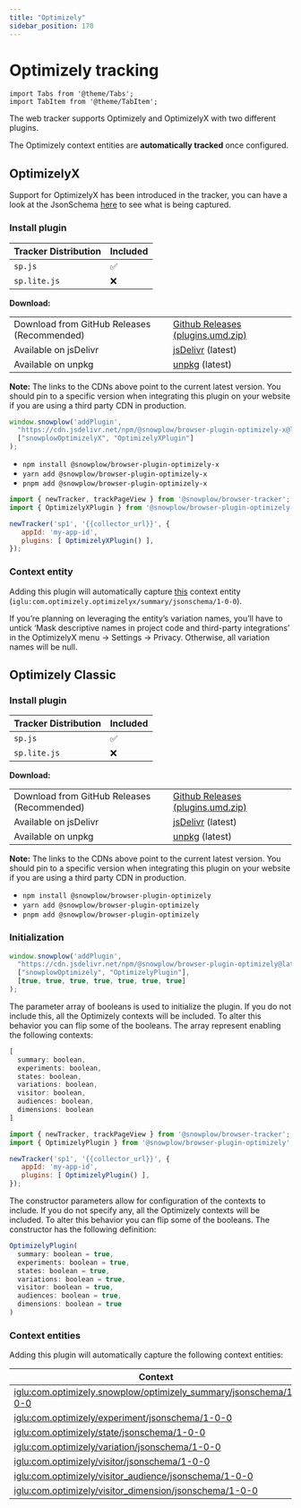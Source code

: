 ```yaml
---
title: "Optimizely"
sidebar_position: 170
---
```


# Optimizely tracking

```mdx-code-block
import Tabs from '@theme/Tabs';
import TabItem from '@theme/TabItem';
```

The web tracker supports Optimizely and OptimizelyX with two different plugins.

The Optimizely context entities are **automatically tracked** once configured.

## OptimizelyX

Support for OptimizelyX has been introduced in the tracker, you can have a look at the JsonSchema [here](https://github.com/snowplow/iglu-central/blob/master/schemas/com.optimizely.optimizelyx/summary/jsonschema/1-0-0) to see what is being captured.

### Install plugin

<Tabs groupId="platform" queryString>
  <TabItem value="js" label="JavaScript (tag)" default>

| Tracker Distribution | Included |
|----------------------|----------|
| `sp.js`              | ✅        |
| `sp.lite.js`         | ❌        |

**Download:**

<table class="has-fixed-layout"><tbody><tr><td>Download from GitHub Releases (Recommended)</td><td><a href="https://github.com/snowplow/snowplow-javascript-tracker/releases" target="_blank" rel="noreferrer noopener">Github Releases (plugins.umd.zip)</a></td></tr><tr><td>Available on jsDelivr</td><td><a href="https://cdn.jsdelivr.net/npm/@snowplow/browser-plugin-optimizely-x@latest/dist/index.umd.min.js" target="_blank" rel="noreferrer noopener">jsDelivr</a> (latest)</td></tr><tr><td>Available on unpkg</td><td><a href="https://unpkg.com/@snowplow/browser-plugin-optimizely-x@latest/dist/index.umd.min.js" target="_blank" rel="noreferrer noopener">unpkg</a> (latest)</td></tr></tbody></table>

**Note:** The links to the CDNs above point to the current latest version. You should pin to a specific version when integrating this plugin on your website if you are using a third party CDN in production.

```javascript
window.snowplow('addPlugin',
  "https://cdn.jsdelivr.net/npm/@snowplow/browser-plugin-optimizely-x@latest/dist/index.umd.min.js",
  ["snowplowOptimizelyX", "OptimizelyXPlugin"]
);
```

  </TabItem>
  <TabItem value="browser" label="Browser (npm)">

- `npm install @snowplow/browser-plugin-optimizely-x`
- `yarn add @snowplow/browser-plugin-optimizely-x`
- `pnpm add @snowplow/browser-plugin-optimizely-x`

```javascript
import { newTracker, trackPageView } from '@snowplow/browser-tracker';
import { OptimizelyXPlugin } from '@snowplow/browser-plugin-optimizely-x';

newTracker('sp1', '{{collector_url}}', {
   appId: 'my-app-id',
   plugins: [ OptimizelyXPlugin() ],
});
```

  </TabItem>
</Tabs>


### Context entity

Adding this plugin will automatically capture [this](https://github.com/snowplow/iglu-central/blob/master/schemas/com.optimizely.optimizelyx/summary/jsonschema/1-0-0) context entity (`iglu:com.optimizely.optimizelyx/summary/jsonschema/1-0-0`).

If you’re planning on leveraging the entity’s variation names, you’ll have to untick ‘Mask descriptive names in project code and third-party integrations’ in the OptimizelyX menu -> Settings -> Privacy. Otherwise, all variation names will be null.

## Optimizely Classic

### Install plugin

<Tabs groupId="platform" queryString>
  <TabItem value="js" label="JavaScript (tag)" default>

| Tracker Distribution | Included |
|----------------------|----------|
| `sp.js`              | ✅        |
| `sp.lite.js`         | ❌        |

**Download:**

<table class="has-fixed-layout"><tbody><tr><td>Download from GitHub Releases (Recommended)</td><td><a href="https://github.com/snowplow/snowplow-javascript-tracker/releases" target="_blank" rel="noreferrer noopener">Github Releases (plugins.umd.zip)</a></td></tr><tr><td>Available on jsDelivr</td><td><a href="https://cdn.jsdelivr.net/npm/@snowplow/browser-plugin-optimizely@latest/dist/index.umd.min.js" target="_blank" rel="noreferrer noopener">jsDelivr</a> (latest)</td></tr><tr><td>Available on unpkg</td><td><a href="https://unpkg.com/@snowplow/browser-plugin-optimizely@latest/dist/index.umd.min.js" target="_blank" rel="noreferrer noopener">unpkg</a> (latest)</td></tr></tbody></table>

**Note:** The links to the CDNs above point to the current latest version. You should pin to a specific version when integrating this plugin on your website if you are using a third party CDN in production.

  </TabItem>
  <TabItem value="browser" label="Browser (npm)">

- `npm install @snowplow/browser-plugin-optimizely`
- `yarn add @snowplow/browser-plugin-optimizely`
- `pnpm add @snowplow/browser-plugin-optimizely`

</TabItem>
</Tabs>

### Initialization

<Tabs groupId="platform" queryString>
  <TabItem value="js" label="JavaScript (tag)" default>

```javascript
window.snowplow('addPlugin',
  "https://cdn.jsdelivr.net/npm/@snowplow/browser-plugin-optimizely@latest/dist/index.umd.min.js",
  ["snowplowOptimizely", "OptimizelyPlugin"],
  [true, true, true, true, true, true, true]
);
```
The parameter array of booleans is used to initialize the plugin. If you do not include this, all the Optimizely contexts will be included. To alter this behavior you can flip some of the booleans. The array represent enabling the following contexts:

```javascript
[
  summary: boolean,
  experiments: boolean,
  states: boolean,
  variations: boolean,
  visitor: boolean,
  audiences: boolean,
  dimensions: boolean
]
```

  </TabItem>
  <TabItem value="browser" label="Browser (npm)">

```javascript
import { newTracker, trackPageView } from '@snowplow/browser-tracker';
import { OptimizelyPlugin } from '@snowplow/browser-plugin-optimizely';

newTracker('sp1', '{{collector_url}}', {
   appId: 'my-app-id',
   plugins: [ OptimizelyPlugin() ],
});
```

The constructor parameters allow for configuration of the contexts to include. If you do not specify any, all the Optimizely contexts will be included. To alter this behavior you can flip some of the booleans. The constructor has the following definition:

```javascript
OptimizelyPlugin(
  summary: boolean = true,
  experiments: boolean = true,
  states: boolean = true,
  variations: boolean = true,
  visitor: boolean = true,
  audiences: boolean = true,
  dimensions: boolean = true
)
```

  </TabItem>
</Tabs>

### Context entities

Adding this plugin will automatically capture the following context entities:

| Context                                                                                                                                                                                      |
|----------------------------------------------------------------------------------------------------------------------------------------------------------------------------------------------|
| [iglu:com.optimizely.snowplow/optimizely_summary/jsonschema/1-0-0](https://github.com/snowplow/iglu-central/blob/master/schemas/com.optimizely.snowplow/optimizely_summary/jsonschema/1-0-0) |
[iglu:com.optimizely/experiment/jsonschema/1-0-0](https://github.com/snowplow/iglu-central/tree/master/schemas/com.optimizely/experiment/jsonschema)  |
[iglu:com.optimizely/state/jsonschema/1-0-0](https://github.com/snowplow/iglu-central/tree/master/schemas/com.optimizely/state/jsonschema/1-0-0)  |
[iglu:com.optimizely/variation/jsonschema/1-0-0](https://github.com/snowplow/iglu-central/tree/master/schemas/com.optimizely/variation/jsonschema/1-0-0)  |
[iglu:com.optimizely/visitor/jsonschema/1-0-0](https://github.com/snowplow/iglu-central/tree/master/schemas/com.optimizely/visitor/jsonschema/1-0-0)  |
[iglu:com.optimizely/visitor_audience/jsonschema/1-0-0](https://github.com/snowplow/iglu-central/tree/master/schemas/com.optimizely/visitor_audience/jsonschema/1-0-0)  |
[iglu:com.optimizely/visitor_dimension/jsonschema/1-0-0](https://github.com/snowplow/iglu-central/tree/master/schemas/com.optimizely/visitor_dimension/jsonschema/1-0-0) |


